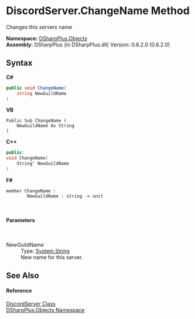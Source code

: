 # DiscordServer.ChangeName Method 
 

Changes this servers name

**Namespace:**&nbsp;<a href="b70db947-75ff-488f-5245-350c6ca1e522">DSharpPlus.Objects</a><br />**Assembly:**&nbsp;DSharpPlus (in DSharpPlus.dll) Version: 0.6.2.0 (0.6.2.0)

## Syntax

**C#**<br />
``` C#
public void ChangeName(
	string NewGuildName
)
```

**VB**<br />
``` VB
Public Sub ChangeName ( 
	NewGuildName As String
)
```

**C++**<br />
``` C++
public:
void ChangeName(
	String^ NewGuildName
)
```

**F#**<br />
``` F#
member ChangeName : 
        NewGuildName : string -> unit 

```

<br />

#### Parameters
&nbsp;<dl><dt>NewGuildName</dt><dd>Type: <a href="http://msdn2.microsoft.com/en-us/library/s1wwdcbf" target="_blank">System.String</a><br />New name for this server.</dd></dl>

## See Also


#### Reference
<a href="0bea1794-96dc-62e4-4798-1bd4e0abad39">DiscordServer Class</a><br /><a href="b70db947-75ff-488f-5245-350c6ca1e522">DSharpPlus.Objects Namespace</a><br />